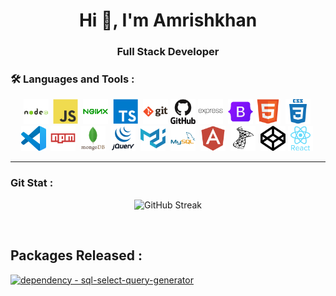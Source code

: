 

<h1 align="center">Hi 👋, I'm Amrishkhan</h1>
<h3 align="center">Full Stack Developer</h3>

### :hammer_and_wrench: Languages and Tools :
<div align="center">
  <img src="https://github.com/devicons/devicon/blob/master/icons/nodejs/nodejs-original-wordmark.svg" title="NodeJS" alt="NodeJS" width="40" height="40"/>&nbsp;
  <img src="https://github.com/devicons/devicon/blob/master/icons/javascript/javascript-original.svg" title="JavaScript" alt="JavaScript" width="40" height="40"/>&nbsp;
  <img src="https://github.com/devicons/devicon/blob/master/icons/nginx/nginx-original.svg" title="JavaScript" alt="JavaScript" width="40" height="40"/>&nbsp;
  <img src="https://github.com/devicons/devicon/blob/master/icons/typescript/typescript-plain.svg" title="JavaScript" alt="JavaScript" width="40" height="40"/>&nbsp;
  <img src="https://github.com/devicons/devicon/blob/master/icons/git/git-original-wordmark.svg" title="Git" **alt="Git" width="40" height="40"/>
  <img src="https://github.com/devicons/devicon/blob/master/icons/github/github-original-wordmark.svg" title="Github" **alt="Github" width="40" height="40"/>
  <img src="https://github.com/devicons/devicon/blob/master/icons/express/express-original-wordmark.svg" title="Express" alt="Express" width="40" height="40"/>&nbsp;
  <img src="https://github.com/devicons/devicon/blob/master/icons/bootstrap/bootstrap-original.svg" title="Bootstrap" **alt="Bootstrap" width="40" height="40"/>
  <img src="https://github.com/devicons/devicon/blob/master/icons/html5/html5-original.svg" title="HTML5" alt="HTML" width="40" height="40"/>&nbsp;
  <img src="https://github.com/devicons/devicon/blob/master/icons/css3/css3-plain-wordmark.svg"  title="CSS3" alt="CSS" width="40" height="40"/>&nbsp;
  <img src="https://github.com/devicons/devicon/blob/master/icons/vscode/vscode-original.svg" title="Vscode" alt="Vscode" width="40" height="40"/>&nbsp;
  <img src="https://github.com/devicons/devicon/blob/master/icons/npm/npm-original-wordmark.svg" title="npm" alt="npm" width="40" height="40"/>&nbsp;
  <img src="https://github.com/devicons/devicon/blob/master/icons/mongodb/mongodb-original-wordmark.svg" title="Mongodb" alt="Mongodb" width="40" height="40"/>&nbsp;
  <img src="https://github.com/devicons/devicon/blob/master/icons/jquery/jquery-original-wordmark.svg" title="jquery" alt="jquery" width="40" height="40"/>&nbsp;
  <img src="https://github.com/devicons/devicon/blob/master/icons/materialui/materialui-original.svg" title="Material UI" alt="Material UI" width="40" height="40"/>&nbsp;
  <img src="https://github.com/devicons/devicon/blob/master/icons/mysql/mysql-original-wordmark.svg" title="MySQL"  alt="MySQL" width="40" height="40"/>&nbsp;
  <img src="https://github.com/devicons/devicon/blob/master/icons/angularjs/angularjs-plain.svg" title="Angular"  alt="MySQL" width="40" height="40"/>&nbsp;
   <img src="https://github.com/devicons/devicon/blob/master/icons/microsoftsqlserver/microsoftsqlserver-plain.svg" title="MSSQL"  alt="MySQL" width="40" height="40"/>&nbsp;
  <img src="https://github.com/devicons/devicon/blob/master/icons/codepen/codepen-plain.svg" title="Codepen" **alt="Codepen" width="40" height="40"/>
  <img src="https://github.com/devicons/devicon/blob/master/icons/react/react-original-wordmark.svg" title="React" alt="React" width="40" height="40"/>&nbsp;
</div>


---

###  Git Stat :
<div align="center">

  ![GitHub Streak](http://github-readme-streak-stats.herokuapp.com?user=amrishkhan05&theme=highcontrast&hide_border=true&date_format=j%20M%5B%20Y%5D&fire=DD2727)

  <br>
</div>

## Packages Released :
[![dependency - sql-select-query-generator](https://img.shields.io/badge/npm-sql--select--query--generator-red?logo=npm&logoColor=white)](https://www.npmjs.com/package/sql-select-query-generator)

<!---
## 🚀 About Me

```ts
<---
export class Info {

  name: string = 'Amrishkhan'
  age: number = 28
  nationality: string[] = ['Indian']
  languages: string[] = [ 'English', 'Tamil','Malayalam']
  occupation: string = 'Full Stack Developer'
}
export class Programming {

  languages: string[] = ['TypeScript', 'JavaScript']
  stylesheets: string[] = ['CSS', 'SCSS']
  frameworks: string[] = ['Angular', 'React']
  query language: string[] = ['GraphQL','SQL']
  runtimes: string[] = ['Node']
  databases: string[] = ['MSSQL','Mongo']
  learning: string[] = ['React','GraphQL', 'Angular']

}

export class Social {

  linkedin: string = 'https://www.linkedin.com/in/amrishkhan/'
  github: string = 'amrishkhan05'
  instagram: string = '@aka_batman'

}
```
--->
